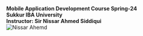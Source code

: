 **Mobile Application Development Course Spring-24**<br>
**Sukkur IBA University**<br>
**Instructor: Sir Nissar Ahmed Siddiqui**<br>
![Nissar Ahemd](https://facultyimages.iba-suk.edu.pk/INS-0304.jpg)

